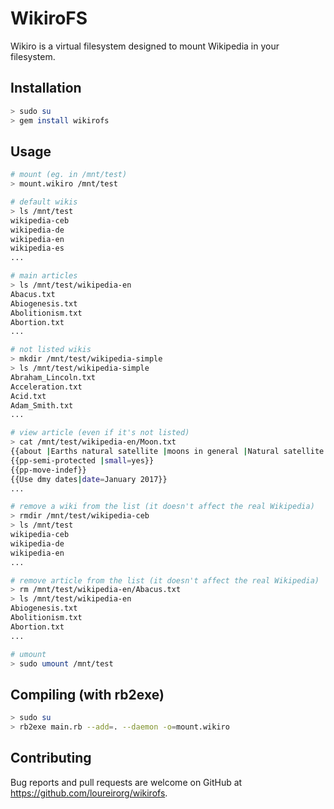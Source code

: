 # WikiroFS

Wikiro is a virtual filesystem designed to mount Wikipedia in your filesystem.

## Installation

```bash
> sudo su
> gem install wikirofs
```

## Usage
```bash
# mount (eg. in /mnt/test)
> mount.wikiro /mnt/test

# default wikis
> ls /mnt/test
wikipedia-ceb
wikipedia-de
wikipedia-en
wikipedia-es
...

# main articles
> ls /mnt/test/wikipedia-en
Abacus.txt
Abiogenesis.txt
Abolitionism.txt
Abortion.txt
...

# not listed wikis
> mkdir /mnt/test/wikipedia-simple
> ls /mnt/test/wikipedia-simple
Abraham_Lincoln.txt
Acceleration.txt
Acid.txt
Adam_Smith.txt
...

# view article (even if it's not listed)
> cat /mnt/test/wikipedia-en/Moon.txt
{{about |Earths natural satellite |moons in general |Natural satellite |other uses}}
{{pp-semi-protected |small=yes}}
{{pp-move-indef}}
{{Use dmy dates|date=January 2017}}
...

# remove a wiki from the list (it doesn't affect the real Wikipedia)
> rmdir /mnt/test/wikipedia-ceb
> ls /mnt/test
wikipedia-ceb
wikipedia-de
wikipedia-en
...

# remove article from the list (it doesn't affect the real Wikipedia)
> rm /mnt/test/wikipedia-en/Abacus.txt
> ls /mnt/test/wikipedia-en
Abiogenesis.txt
Abolitionism.txt
Abortion.txt
...

# umount
> sudo umount /mnt/test
```

<!-- ## Mounting on boot
1. edit your /etc/fstab
2. add something like this:
```
/usr/sbin/mount.wikiro /mnt/test fuse user,noauto    0    0
```
 -->

## Compiling (with rb2exe)

```bash
> sudo su
> rb2exe main.rb --add=. --daemon -o=mount.wikiro
```

## Contributing

Bug reports and pull requests are welcome on GitHub at https://github.com/loureirorg/wikirofs.
